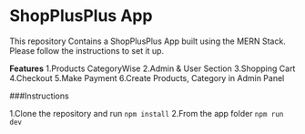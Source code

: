 # ShopPlusPlus App

This repository Contains a ShopPlusPlus App built using the MERN Stack. Please follow the instructions to set it up.

**Features**
1.Products CategoryWise
2.Admin & User Section
3.Shopping Cart
4.Checkout
5.Make Payment
6.Create Products, Category in Admin Panel

###Instructions

1.Clone the repository and run `npm install`
2.From the app folder `npm run dev`
